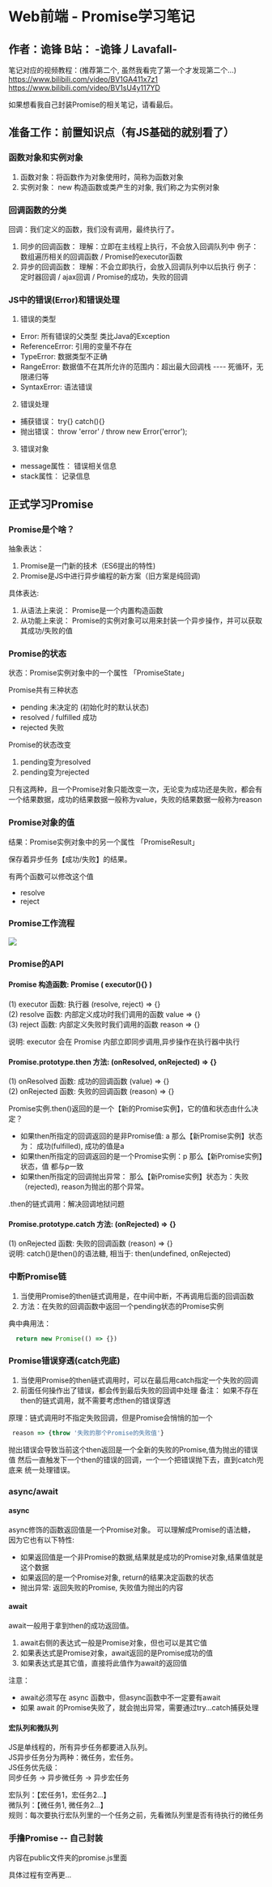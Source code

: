 # Web前端 - Promise学习笔记

## 作者：诡锋  B站： -诡锋丿Lavafall-

笔记对应的视频教程：(推荐第二个, 虽然我看完了第一个才发现第二个...) \
https://www.bilibili.com/video/BV1GA411x7z1  \
https://www.bilibili.com/video/BV1sU4y117YD   
 
如果想看我自己封装Promise的相关笔记，请看最后。

## 准备工作：前置知识点（有JS基础的就别看了）
### 函数对象和实例对象
1. 函数对象：将函数作为对象使用时，简称为函数对象
2. 实例对象： new 构造函数或类产生的对象, 我们称之为实例对象

### 回调函数的分类
回调：我们定义的函数，我们没有调用，最终执行了。

1. 同步的回调函数：
 理解：立即在主线程上执行，不会放入回调队列中
 例子：数组遍历相关的回调函数 / Promise的executor函数
2. 异步的回调函数：
 理解：不会立即执行，会放入回调队列中以后执行
 例子：定时器回调 / ajax回调 / Promise的成功，失败的回调


### JS中的错误(Error)和错误处理
1. 错误的类型
 * Error: 所有错误的父类型  类比Java的Exception
 * ReferenceError: 引用的变量不存在
 * TypeError: 数据类型不正确
 * RangeError: 数据值不在其所允许的范围内：超出最大回调栈 ---- 死循环，无限递归等
 * SyntaxError: 语法错误
2. 错误处理
 * 捕获错误： try{} catch(){}
 * 抛出错误： throw 'error' / throw new Error('error');
3. 错误对象
 * message属性： 错误相关信息
 * stack属性： 记录信息

## 正式学习Promise
### Promise是个啥？
抽象表达：
1. Promise是一门新的技术（ES6提出的特性)
2. Promise是JS中进行异步编程的新方案（旧方案是纯回调)

具体表达:
1. 从语法上来说： Promise是一个内置构造函数
2. 从功能上来说： Promise的实例对象可以用来封装一个异步操作，并可以获取其成功/失败的值

### Promise的状态
状态：Promise实例对象中的一个属性  「PromiseState」

Promise共有三种状态
* pending 未决定的 (初始化时的默认状态)
* resolved / fulfilled 成功
* rejected 失败

Promise的状态改变
1. pending变为resolved
2. pending变为rejected

只有这两种，且一个Promise对象只能改变一次，无论变为成功还是失败，都会有一个结果数据，成功的结果数据一般称为value，失败的结果数据一般称为reason

### Promise对象的值
结果：Promise实例对象中的另一个属性 「PromiseResult」

保存着异步任务【成功/失败】的结果。

有两个函数可以修改这个值
* resolve
* reject

### Promise工作流程

![](https://cdn.jsdelivr.net/gh/Vincent-the-gamer/myPicBed/123.png)


### Promise的API
#### Promise 构造函数: Promise ( executor(){} ) 

(1) executor 函数: 执行器 (resolve, reject) => {} \
(2) resolve 函数: 内部定义成功时我们调用的函数 value => {} \
(3) reject 函数: 内部定义失败时我们调用的函数 reason => {}

说明: executor 会在 Promise 内部立即同步调用,异步操作在执行器中执行

#### Promise.prototype.then 方法: (onResolved, onRejected) => {}

   (1) onResolved 函数: 成功的回调函数 (value) => {} \
   (2) onRejected 函数: 失败的回调函数 (reason) => {}

Promise实例.then()返回的是一个【新的Promise实例】，它的值和状态由什么决定？

* 如果then所指定的回调返回的是非Promise值: a
  那么【新Promise实例】状态为： 成功(fulfilled), 成功的值是a
* 如果then所指定的回调返回的是一个Promise实例：p
  那么【新Promise实例】状态，值 都与p一致
* 如果then所指定的回调抛出异常：
  那么【新Promise实例】状态为：失败（rejected), reason为抛出的那个异常。

.then的链式调用：解决回调地狱问题

#### Promise.prototype.catch 方法: (onRejected) => {}
   (1) onRejected 函数: 失败的回调函数 (reason) => {} \
   说明: catch()是then()的语法糖, 相当于: then(undefined, onRejected)

### 中断Promise链
1. 当使用Promise的then链式调用是，在中间中断，不再调用后面的回调函数
2. 方法：在失败的回调函数中返回一个pending状态的Promise实例

典中典用法：
~~~js
  return new Promise(() => {})
~~~

### Promise错误穿透(catch兜底)
1. 当使用Promise的then链式调用时，可以在最后用catch指定一个失败的回调
2. 前面任何操作出了错误，都会传到最后失败的回调中处理
备注： 如果不存在then的链式调用，就不需要考虑then的错误穿透

原理：链式调用时不指定失败回调，但是Promise会悄悄的加一个
~~~js
 reason => {throw '失败的那个Promise的失败值'}
~~~
抛出错误会导致当前这个then返回是一个全新的失败的Promise,值为抛出的错误值
然后一直触发下一个then的错误的回调，一个一个把错误抛下去，直到catch兜底来
统一处理错误。

### async/await
#### async
async修饰的函数返回值是一个Promise对象。 可以理解成Promise的语法糖， \
因为它也有以下特性:
* 如果返回值是一个非Promise的数据,结果就是成功的Promise对象,结果值就是这个数据
* 如果返回的是一个Promise对象, return的结果决定函数的状态
* 抛出异常: 返回失败的Promise, 失败值为抛出的内容

#### await
await一般用于拿到then的成功返回值。
1. await右侧的表达式一般是Promise对象，但也可以是其它值
2. 如果表达式是Promise对象，await返回的是Promise成功的值
3. 如果表达式是其它值，直接将此值作为await的返回值

注意：
* await必须写在 async 函数中，但async函数中不一定要有await
* 如果 await 的Promise失败了，就会抛出异常，需要通过try...catch捕获处理

#### 宏队列和微队列
JS是单线程的，所有异步任务都要进入队列。 \
JS异步任务分为两种：微任务，宏任务。 \
JS任务优先级：\
同步任务 -> 异步微任务 -> 异步宏任务

宏队列：【宏任务1，宏任务2...】 \
微队列：【微任务1, 微任务2...】 \
规则：每次要执行宏队列里的一个任务之前，先看微队列里是否有待执行的微任务

### 手撸Promise -- 自己封装
内容在public文件夹的promise.js里面

具体过程有空再更...